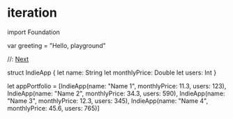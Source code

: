# iteration


import Foundation

var greeting = "Hello, playground"

//: [Next](@next)

struct IndieApp {
    let name: String
    let monthlyPrice: Double
    let users: Int
}

let appPortfolio = [IndieApp(name: "Name 1", monthlyPrice: 11.3, users: 123),
                          IndieApp(name: "Name 2", monthlyPrice: 34.3, users: 590),
                          IndieApp(name: "Name 3", monthlyPrice: 12.3, users: 345),
                          IndieApp(name: "Name 4", monthlyPrice: 45.6, users: 765)]
